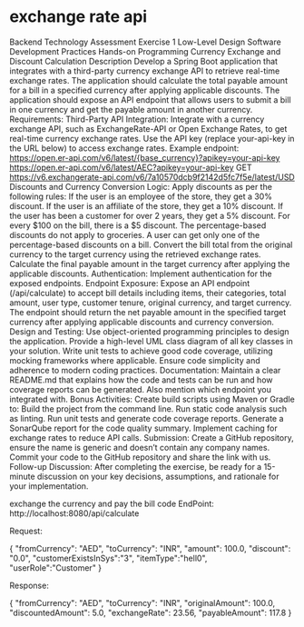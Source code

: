 # exchange rate api 
Backend Technology Assessment
Exercise 1
Low-Level Design
Software Development Practices
Hands-on Programming
Currency Exchange and Discount Calculation
Description Develop a Spring Boot application that integrates with a third-party currency exchange API to retrieve real-time exchange rates. The application should calculate the total payable amount for a bill in a specified currency after applying applicable discounts. The application should expose an API endpoint that allows users to submit a bill in one currency and get the payable amount in another currency.
Requirements:
Third-Party API Integration:
Integrate with a currency exchange API, such as ExchangeRate-API or Open Exchange Rates, to get real-time currency exchange rates.
Use the API key (replace your-api-key in the URL below) to access exchange rates.
Example endpoint: https://open.er-api.com/v6/latest/{base_currency}?apikey=your-api-key
https://open.er-api.com/v6/latest/AEC?apikey=your-api-key
GET https://v6.exchangerate-api.com/v6/7a10570dcb9f2142d5fc7f5e/latest/USD
Discounts and Currency Conversion Logic:
Apply discounts as per the following rules:
If the user is an employee of the store, they get a 30% discount.
If the user is an affiliate of the store, they get a 10% discount.
If the user has been a customer for over 2 years, they get a 5% discount.
For every $100 on the bill, there is a $5 discount.
The percentage-based discounts do not apply to groceries.
A user can get only one of the percentage-based discounts on a bill.
Convert the bill total from the original currency to the target currency using the retrieved exchange rates.
Calculate the final payable amount in the target currency after applying the applicable discounts.
Authentication:
Implement authentication for the exposed endpoints.
Endpoint Exposure:
Expose an API endpoint (/api/calculate) to accept bill details including items, their categories, total amount, user type, customer tenure, original currency, and target currency.
The endpoint should return the net payable amount in the specified target currency after applying applicable discounts and currency conversion.
Design and Testing:
Use object-oriented programming principles to design the application.
Provide a high-level UML class diagram of all key classes in your solution.
Write unit tests to achieve good code coverage, utilizing mocking frameworks where applicable.
Ensure code simplicity and adherence to modern coding practices.
Documentation:
Maintain a clear README.md that explains how the code and tests can be run and how coverage reports can be generated. Also mention which endpoint you integrated with.
Bonus Activities:
Create build scripts using Maven or Gradle to:
Build the project from the command line.
Run static code analysis such as linting.
Run unit tests and generate code coverage reports.
Generate a SonarQube report for the code quality summary.
Implement caching for exchange rates to reduce API calls.
Submission: Create a GitHub repository, ensure the name is generic and doesn’t contain any company names. Commit your code to the GitHub repository and share the link with us.
Follow-up Discussion: After completing the exercise, be ready for a 15-minute discussion on your key decisions, assumptions, and rationale for your implementation.


exchange the currency and pay the bill code 
EndPoint: http://localhost:8080/api/calculate


Request:

{
  "fromCurrency": "AED",
  "toCurrency": "INR",
  "amount": 100.0,
  "discount": "0.0",
  "customerExistsInSys":"3",
  "itemType":"hell0",
  "userRole":"Customer"
}


Response:

{
    "fromCurrency": "AED",
    "toCurrency": "INR",
    "originalAmount": 100.0,
    "discountedAmount": 5.0,
    "exchangeRate": 23.56,
    "payableAmount": 117.8
}
